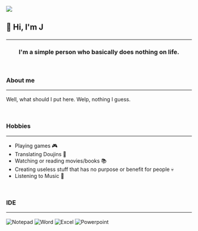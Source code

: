 ![](https://komarev.com/ghpvc/?username=echiji)

## 👋 Hi, I'm J<hr>

<h3 align="center"><b>I'm a simple person who basically does nothing on life.</b></h3>

<br>

### About me<hr>
Well, what should I put here. Welp, nothing I guess.

<br>

### Hobbies<hr>
- Playing games 🎮
- Translating Doujins 👀
- Watching or reading movies/books 📚
- Creating useless stuff that has no purpose or benefit for people 💀
- Listening to Music 🎵

<br>

### IDE<hr>
![Notepad](https://img.shields.io/badge/Notepad++-90E59A.svg?style=for-the-badge&logo=notepad%2B%2B&logoColor=black
)
![Word](https://img.shields.io/badge/Microsoft_Word-2B579A?style=for-the-badge&logo=microsoft-word&logoColor=white
)
![Excel](https://img.shields.io/badge/Microsoft_Excel-217346?style=for-the-badge&logo=microsoft-excel&logoColor=white
)
![Powerpoint](https://img.shields.io/badge/Microsoft_PowerPoint-B7472A?style=for-the-badge&logo=microsoft-powerpoint&logoColor=white
)

<br><br><br>